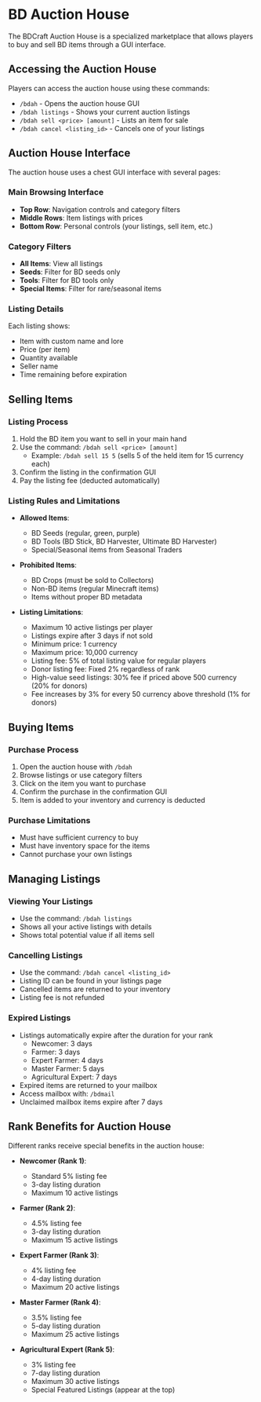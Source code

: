 # BD Auction House

The BDCraft Auction House is a specialized marketplace that allows players to buy and sell BD items through a GUI interface.

## Accessing the Auction House

Players can access the auction house using these commands:
- `/bdah` - Opens the auction house GUI
- `/bdah listings` - Shows your current auction listings
- `/bdah sell <price> [amount]` - Lists an item for sale
- `/bdah cancel <listing_id>` - Cancels one of your listings

## Auction House Interface

The auction house uses a chest GUI interface with several pages:

### Main Browsing Interface

- **Top Row**: Navigation controls and category filters
- **Middle Rows**: Item listings with prices
- **Bottom Row**: Personal controls (your listings, sell item, etc.)

### Category Filters

- **All Items**: View all listings
- **Seeds**: Filter for BD seeds only
- **Tools**: Filter for BD tools only
- **Special Items**: Filter for rare/seasonal items

### Listing Details

Each listing shows:
- Item with custom name and lore
- Price (per item)
- Quantity available
- Seller name
- Time remaining before expiration

## Selling Items

### Listing Process

1. Hold the BD item you want to sell in your main hand
2. Use the command: `/bdah sell <price> [amount]`
   - Example: `/bdah sell 15 5` (sells 5 of the held item for 15 currency each)
3. Confirm the listing in the confirmation GUI
4. Pay the listing fee (deducted automatically)

### Listing Rules and Limitations

- **Allowed Items**:
  - BD Seeds (regular, green, purple)
  - BD Tools (BD Stick, BD Harvester, Ultimate BD Harvester)
  - Special/Seasonal items from Seasonal Traders

- **Prohibited Items**:
  - BD Crops (must be sold to Collectors)
  - Non-BD items (regular Minecraft items)
  - Items without proper BD metadata

- **Listing Limitations**:
  - Maximum 10 active listings per player
  - Listings expire after 3 days if not sold
  - Minimum price: 1 currency
  - Maximum price: 10,000 currency
  - Listing fee: 5% of total listing value for regular players
  - Donor listing fee: Fixed 2% regardless of rank
  - High-value seed listings: 30% fee if priced above 500 currency (20% for donors)
  - Fee increases by 3% for every 50 currency above threshold (1% for donors)

## Buying Items

### Purchase Process

1. Open the auction house with `/bdah`
2. Browse listings or use category filters
3. Click on the item you want to purchase
4. Confirm the purchase in the confirmation GUI
5. Item is added to your inventory and currency is deducted

### Purchase Limitations

- Must have sufficient currency to buy
- Must have inventory space for the items
- Cannot purchase your own listings

## Managing Listings

### Viewing Your Listings

- Use the command: `/bdah listings`
- Shows all your active listings with details
- Shows total potential value if all items sell

### Cancelling Listings

- Use the command: `/bdah cancel <listing_id>`
- Listing ID can be found in your listings page
- Cancelled items are returned to your inventory
- Listing fee is not refunded

### Expired Listings

- Listings automatically expire after the duration for your rank
  - Newcomer: 3 days
  - Farmer: 3 days
  - Expert Farmer: 4 days
  - Master Farmer: 5 days
  - Agricultural Expert: 7 days
- Expired items are returned to your mailbox
- Access mailbox with: `/bdmail`
- Unclaimed mailbox items expire after 7 days

## Rank Benefits for Auction House

Different ranks receive special benefits in the auction house:

- **Newcomer (Rank 1)**:
  - Standard 5% listing fee
  - 3-day listing duration
  - Maximum 10 active listings

- **Farmer (Rank 2)**:
  - 4.5% listing fee
  - 3-day listing duration
  - Maximum 15 active listings

- **Expert Farmer (Rank 3)**:
  - 4% listing fee
  - 4-day listing duration
  - Maximum 20 active listings

- **Master Farmer (Rank 4)**:
  - 3.5% listing fee
  - 5-day listing duration
  - Maximum 25 active listings

- **Agricultural Expert (Rank 5)**:
  - 3% listing fee
  - 7-day listing duration
  - Maximum 30 active listings
  - Special Featured Listings (appear at the top)